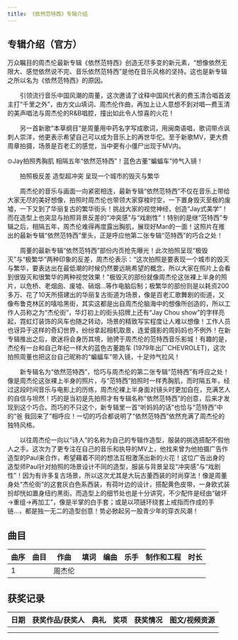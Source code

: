 ```yaml
---
title: 《依然范特西》专辑介绍
---
```


## 专辑介绍（官方）
万众瞩目的周杰伦最新专辑《依然范特西》创造无尽多变的新元素，“想像依然无限大、感觉依然说不完、音乐依然范特西”是他在音乐风格的坚持。这也是新专辑之所以名为《依然范特西》的原因。

　　引领流行音乐中国风潮的周董，这次邀请了诠释中国风代表的费玉清合唱首波主打“千里之外”，由方文山填词、周杰伦作曲，再加上让人意想不到对唱—费玉清的美声唱法与周杰伦的R&B唱腔，撞出如此令人惊喜的火花！

　　另一首新歌“本草纲目”是周董用中药名字写成歌词，用闽南语唱，歌词带点讽刺人崇洋，他更表示希望自己可以成为音乐上的再世华佗。至于新歌MV，更大费周章拍摄，场景是百老汇的感觉，当中更有小僵尸出现于MV内。


⊙Jay拍照秀胸肌 相隔五年“依然范特西”！蓝色古董“蝙蝠车”帅气入镜！

　　拍照极反差 造型超冲突 呈现一个城市的毁灭与繁华

　　周杰伦的音乐与画面一向紧密相连，最新专辑“依然范特西”不仅在音乐上带给大家无尽的美好想像，拍照时周杰伦也带领大家穿梭时空，一下置身毁灭至极的废墟，一下又到了华丽复古的繁华街头！挑战大家的视觉神经，创造“Jay式美学”！而在造型上也突显与拍照背景反差的“冲突感”与“戏剧性”！特别的是继“范特西”专辑之后，相隔五年，周杰伦难得再度露出胸肌，展现好Man的一面！这照片在推出的最新专辑“依然范特西”里头，正是呼应他第二张专辑“范特西”的巧合之处！

　　周董的最新专辑“依然范特西”部份内页抢先曝光！此次拍照呈现“极毁灭”与“极繁华”两种印象的反差，周杰伦表示：“这次拍照是要表现一个城市的毁灭与繁华，要表达出在最低潮的时候仍然要远眺希望的概念，所以大家在照片上会看到很毁灭和很繁华的两种视觉效果！”极毁灭的部份就像周杰伦这张裸上半身的照片，以危桥、老烟囱、废墟、硝烟…等作电脑后制；极繁华的部份则是以耗资200多万、花了10天所搭建出的华丽复古街道为场景，像是百老汇歌舞剧的街道，又像布鲁克林区的嘻哈黑街，其实这都是出自周杰伦脑海中的想像所创造的，所以工作人员称之为“杰伦街”，华灯初上的街头招牌上还有“Jay Chou show”的字样亮起，霓虹灯装饰的风车也随之转动，场景的精致写实程度让人难以想像！工作人员也讶异于这样的奇幻世界，纷纷拿起相机取景，连爱摄影的周妈妈也不例外！在新专辑推出之后，歌迷将会身历其境，驰骋于周杰伦的范特西音乐影城！有趣的是，杰伦有一台和自己年纪一样大的蓝色古董跑车 (1979年出厂CHEVROLET)，这次拍照周董也把这台自己昵称的“蝙蝠车”带入镜，十足帅气拉风！

　　新专辑名为“依然范特西”，恰巧与周杰伦的第二张专辑“范特西”有呼应之处！像是周杰伦这张裸上半身的照片，与“范特西”拍照时一样秀胸肌，而时隔五年，经过这段时间音乐与电影上的历练，周杰伦裸上半身面对镜头时更加自在，充满艺人的自信与坦然！巧的是当初是先拍照才有专辑名称“依然范特西”的创意，后来才发现到这个巧合。而巧的不只这个，新专辑里一首“听妈妈的话”也恰与“范特西”中的“爸 我回来了”相呼应！一切的巧合都说明了“依然范特西”依然充满了周杰伦的独特风格。

　　以往周杰伦一向以“诗人”的名称为自己的专辑作造型，服装的挑选搭配不假他人之手。这次为了更专注在自己的音乐和执导的MV上，他找来曾为他拍摄广告作造型的Paul来合作，希望藉着不同的想法互相激荡出新的火花！这位广告出身的造型师Paul针对拍照的场景设计不同的造型，服装与背景呈现“冲突感”与“戏剧性”！因为有许多复古场景，所以这次尤其是大玩古董西装的时尚穿法！像是周董身处“杰伦街”的这套灰白色系西装，有荷叶边的设计，搭配黄色皮带，一身欧式装扮却恍如置身纽约黑街。而造型上的细节处也是十分讲究，不少配件是经由“破坏→重组→再加工”，像是半掌的白手套；或是以项链环绕套上戒指而作成的手链…，都是独一无二的造型创意！势必掀起另一股青少年的穿衣风潮！

## 曲目
| 曲序|曲目|作曲|填词|编曲|乐手|制作和工程|时长|
| ------ | ------ | ------ | ------ | ------ | ------ | ------ | ------ |
| 1  |  </br> | 周杰伦  | |   |   |   |  |


## 获奖记录
| 日期|获奖作品/获奖人|典礼|奖项|获奖情况|图文/视频资源|
| ------ | ------ | ------ | ------ | ------ | ------ |
|   |  |   |  |   |   |
|   |  |   |  |   |   |

